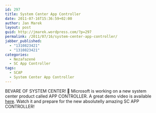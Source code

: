 ```yaml
---
id: 297
title: System Center App Controller
date: 2011-07-16T15:36:59+02:00
author: Jan Marek
layout: post
guid: http://jmarek.wordpress.com/?p=297
permalink: /2011/07/16/system-center-app-controller/
jabber_published:
  - "1310823421"
  - "1310823421"
categories:
  - Nezařazené
  - SC App Controller
tags:
  - SCAP
  - System Center App Controller
---
```

BEVARE OF SYSTEM CENTER! 🙂 Microsoft is working on a new system center product called APP CONTROLLER. A great demo video is available <a href="http://blogs.technet.com/b/adhall/archive/2011/07/14/taking-a-walk-through-app-controller.aspx" target="_blank">here</a>. Watch it and prepare for the new absolutelly amazing SC APP CONTROLLER!